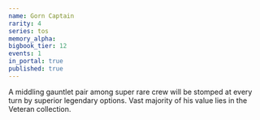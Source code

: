 ```yaml
---
name: Gorn Captain
rarity: 4
series: tos
memory_alpha:
bigbook_tier: 12
events: 1
in_portal: true
published: true
---
```


A middling gauntlet pair among super rare crew will be stomped at every turn by superior legendary options. Vast majority of his value lies in the Veteran collection.
